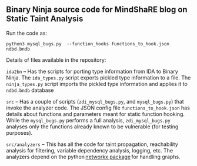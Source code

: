 ## Binary Ninja source code for MindShaRE blog on Static Taint Analysis

Run the code as:

`python3 mysql_bugs.py  --function_hooks functions_to_hook.json ndbd.bndb` 

Details of files available in the repository: 
 
`ida2bn` – Has the scripts for porting type information from IDA to Binary Ninja. The `ida_types.py` script exports pickled type information to a file. The `ninja_types.py` script imports the pickled type information and applies it to `ndbd.bndb` database
 
`src` – Has a couple of scripts (`zdi_mysql_bugs.py`, and `mysql_bugs.py`) that invoke the analyzer code. The JSON config file `functions_to_hook.json` has details about functions and parameters meant for static function hooking. While the `mysql_bugs.py` performs a full analysis, `zdi_mysql_bugs.py` analyses only the functions already known to be vulnerable (for testing purposes). 
 
`src/analyzers` – This has all the code for taint propagation, reachability analysis for filtering, variable dependency analysis, logging, etc. The analyzers depend on the python [networkx package][1] for handling graphs. 

[1]: https://networkx.org/